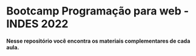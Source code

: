# Bootcamp Programação para web - INDES 2022

#### Nesse repositório você encontra os materiais complementares de cada aula.